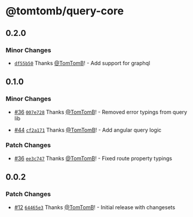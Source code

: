 # @tomtomb/query-core

## 0.2.0

### Minor Changes

- [`df55b50`](https://github.com/TomTomB/query/commit/df55b5093822f7492ac92f1e4d7ce3f21f546ee4) Thanks [@TomTomB](https://github.com/TomTomB)! - Add support for graphql

## 0.1.0

### Minor Changes

- [#36](https://github.com/TomTomB/query/pull/36) [`007e728`](https://github.com/TomTomB/query/commit/007e7288b980b1f6d2c072766057d0e8038d546a) Thanks [@TomTomB](https://github.com/TomTomB)! - Removed error typings from query lib

* [#44](https://github.com/TomTomB/query/pull/44) [`cf2a171`](https://github.com/TomTomB/query/commit/cf2a1718a93c65ff01d90f4789d6045e1c850b40) Thanks [@TomTomB](https://github.com/TomTomB)! - Add angular query logic

### Patch Changes

- [#36](https://github.com/TomTomB/query/pull/36) [`ee3c747`](https://github.com/TomTomB/query/commit/ee3c74776361288394f8752671dd9387b2410cd1) Thanks [@TomTomB](https://github.com/TomTomB)! - Fixed route property typings

## 0.0.2

### Patch Changes

- [#12](https://github.com/TomTomB/query/pull/12) [`64465e3`](https://github.com/TomTomB/query/commit/64465e399425618257ba7593674a2300945af4e2) Thanks [@TomTomB](https://github.com/TomTomB)! - Initial release with changesets
